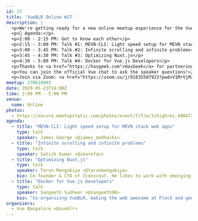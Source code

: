 ```yaml
---
id: 27
title: 'VueBLR Online #27'
description: |
  <p>We're getting ready for a new online meetup experience for the VueBLR community. Join us and the many Vue enthusiasts on Saturday, the 23rd of May for some great sessions and discussions.</p>
  <p>📝 Agenda:</p>
  <p>2:00 - 2:15 PM: Get to know each other</p>
  <p>2:15 - 3:00 PM: Talk #1: MEVN-CLI: Light speed setup for MEVN stack web apps</p>
  <p>3:00 - 3:45 PM: Talk #2: Infinite scrolling and infinite problems</p>
  <p>3:45 - 4:30 PM: Talk #3: Optimizing Nuxt.js</p>
  <p>4:30 - 5:00 PM: Talk #4: Docker for Vue.js Developers</p>
  <p>Thanks to <a href="https://hasgeek.com">HasGeek</a> for partnering with us and helping us with the streaming setup. Do check them out!</p>
  <p>You can join the official Vue chat to ask the speaker questions!</p>
  <p>Join via Zoom: <a href="https://zoom.us/j/91835587923?pwd=V1MrVjMzaHNqM2h2YUdSNnhESkNuZz09">https://zoom.us/j/91835587923?pwd=V1MrVjMzaHNqM2h2YUdSNnhESkNuZz09</a></p>
meetup: 270619003
date: 2020-05-23T14:00Z
time: 2:00 PM - 5:00 PM
venue:
  name: Online
photos:
  - https://secure.meetupstatic.com/photos/event/7/f/e/3/highres_490472739.jpeg
agenda:
  - title: "MEVN-CLI: Light speed setup for MEVN stack web apps"
    type: talk
    speaker: James George <@james_madhacks>
  - title: "Infinite scrolling and infinite problems"
    type: talk
    speaker: Satish Kumar <@skarefac>
  - title: "Optimizing Nuxt.js"
    type: talk
    speaker: Tarun Mangukiya <@tarunmangukiya>
    bio: Co-founder & CTO of Iconscout. He likes to work with emerging technologies like JavaScript, GraphQL, Serverless, DevOps and more. He loves teaching, traveling & reading.
  - title: "Docker for Vue.js Developers"
    type: talk
    speaker: Sangeeth Sudheer <@sangeeth96>
    bio: "Co-organizing VueBLR, making the web awesome at Flock and geeking out at tech"
organizers:
  - Vue Bangalore <@vueblr>
---
```


<EventPage />
